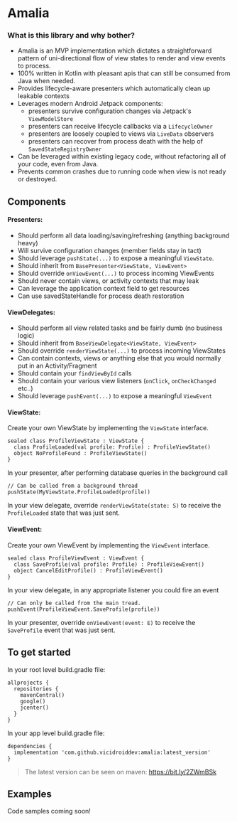   

# Amalia
### What is this library and why bother?
- Amalia is an MVP implementation which dictates a straightforward pattern of uni-directional flow of view states to render and view events to process.
- 100% written in Kotlin with pleasant apis that can still be consumed from Java when needed. 
- Provides lifecycle-aware presenters which automatically clean up leakable contexts
- Leverages modern Android Jetpack components:
	 - presenters survive configuration changes via Jetpack's `ViewModelStore`
	 - presenters can receive lifecycle callbacks via a `LifecycleOwner`
	 - presenters are loosely coupled to views via `LiveData` observers
	 - presenters can recover from process death with the help of `SavedStateRegistryOwner`
- Can be leveraged within existing legacy code, without refactoring all of your code, even from Java.
- Prevents common crashes due to running code when view is not ready or destroyed.

## Components

#### Presenters:

- Should perform all data loading/saving/refreshing (anything background heavy)
- Will survive configuration changes (member fields stay in tact)
- Should leverage  `pushState(...)`  to expose a meaningful  `ViewState`.
- Should inherit from  `BasePresenter<ViewState, ViewEvent>`
- Should override  `onViewEvent(...)`  to process incoming ViewEvents
- Should never contain views, or activity contexts that may leak
- Can leverage the application context field to get resources
- Can use savedStateHandle for process death restoration

#### ViewDelegates:

-   Should perform all view related tasks and be fairly dumb (no business logic)
-   Should inherit from  `BaseViewDelegate<ViewState, ViewEvent>`
-   Should override  `renderViewState(...)`  to process incoming ViewStates
-   Can contain contexts, views or anything else that you would normally put in an Activity/Fragment
-   Should contain your  `findViewById`  calls
-   Should contain your various view listeners (`onClick`,  `onCheckChanged`  etc..)
-   Should leverage  `pushEvent(...)`  to expose a meaningful  `ViewEvent`

#### ViewState:
Create your own ViewState by implementing the  `ViewState`  interface.

```
sealed class ProfileViewState : ViewState {
  class ProfileLoaded(val profile: Profile) : ProfileViewState()
  object NoProfileFound : ProfileViewState()
}

```

In your presenter, after performing database queries in the background call

```
// Can be called from a background thread
pushState(MyViewState.ProfileLoaded(profile))
```
In your view delegate, override `renderViewState(state: S)` to receive the `ProfileLoaded` state that was just sent. 


#### ViewEvent:
Create your own ViewEvent by implementing the  `ViewEvent`  interface.

```
sealed class ProfileViewEvent : ViewEvent {
  class SaveProfile(val profile: Profile) : ProfileViewEvent()
  object CancelEditProfile() : ProfileViewEvent()
}

```

In your view delegate, in any appropriate listener you could fire an event

```
// Can only be called from the main tread.
pushEvent(ProfileViewEvent.SaveProfile(profile))
```
In your presenter, override `onViewEvent(event: E)` to receive the `SaveProfile` event that was just sent. 

## To get started

In your root level build.gradle file:

```
allprojects {
  repositories {
    mavenCentral()
    google()
    jcenter()
  }
}

```

In your app level build.gradle file:

```
dependencies {
  implementation 'com.github.vicidroiddev:amalia:latest_version'
}

```
> The latest version can be seen on maven: https://bit.ly/2ZWmBSk


## Examples

Code samples coming soon!
